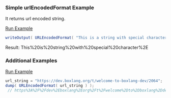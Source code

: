 ### Simple urlEncodedFormat Example

It returns url encoded string.

<a href="https://try.boxlang.io/?code=eJwrL8osSfUvLSkoLdFQCA3ycc1Lzk9JTXHLL8pNBIoohWRkFisAUaJCcUlRZl66QnlmSYZCcUFqcmZijkJyRmJRYnJJapGekoKmgqY1FwB4fhsa" target="_blank">Run Example</a>

```java
writeOutput( URLEncodedFormat( "This is a string with special character." ) );

```

Result: This%20is%20string%20with%20special%20character%2E

### Additional Examples

<a href="https://try.boxlang.io/?code=eJxFjcsKwjAQRff5iqEQaBfpSBQXFhdCm5UrwbVIEmqhbUo60d93DAVhHnA5nJvi%2BFgpDnMPZyheRMt6QnT%2BXY%2FJel%2BH2CPhx482TF5RUDlWDKDeHQ9FI1yalhLut2s32%2BC8MyFOTyoh%2Fc0VVI0ARMh%2Bub9IbXhYInWXhfy5iTPi3dqkbinw2YA24%2BbXKr7VkDpv" target="_blank">Run Example</a>

```java
url_string = "https://dev.boxlang.org/t/welcome-to-boxlang-dev/2064";
dump( URLEncodedFormat( url_string ) );
 // https%3A%2F%2Fdev%2Eboxlang%2Eorg%2Ft%2Fwelcome%2Dto%2Dboxlang%2Ddev%2F2064

```


